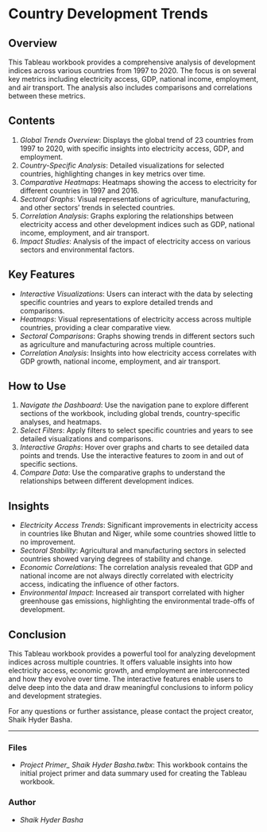 # Country Development Trends

## Overview
This Tableau workbook provides a comprehensive analysis of development indices across various countries from 1997 to 2020. The focus is on several key metrics including electricity access, GDP, national income, employment, and air transport. The analysis also includes comparisons and correlations between these metrics.

## Contents
1. *Global Trends Overview*: Displays the global trend of 23 countries from 1997 to 2020, with specific insights into electricity access, GDP, and employment.
2. *Country-Specific Analysis*: Detailed visualizations for selected countries, highlighting changes in key metrics over time.
3. *Comparative Heatmaps*: Heatmaps showing the access to electricity for different countries in 1997 and 2016.
4. *Sectoral Graphs*: Visual representations of agriculture, manufacturing, and other sectors’ trends in selected countries.
5. *Correlation Analysis*: Graphs exploring the relationships between electricity access and other development indices such as GDP, national income, employment, and air transport.
6. *Impact Studies*: Analysis of the impact of electricity access on various sectors and environmental factors.

## Key Features
- *Interactive Visualizations*: Users can interact with the data by selecting specific countries and years to explore detailed trends and comparisons.
- *Heatmaps*: Visual representations of electricity access across multiple countries, providing a clear comparative view.
- *Sectoral Comparisons*: Graphs showing trends in different sectors such as agriculture and manufacturing across multiple countries.
- *Correlation Analysis*: Insights into how electricity access correlates with GDP growth, national income, employment, and air transport.

## How to Use
1. *Navigate the Dashboard*: Use the navigation pane to explore different sections of the workbook, including global trends, country-specific analyses, and heatmaps.
2. *Select Filters*: Apply filters to select specific countries and years to see detailed visualizations and comparisons.
3. *Interactive Graphs*: Hover over graphs and charts to see detailed data points and trends. Use the interactive features to zoom in and out of specific sections.
4. *Compare Data*: Use the comparative graphs to understand the relationships between different development indices.

## Insights
- *Electricity Access Trends*: Significant improvements in electricity access in countries like Bhutan and Niger, while some countries showed little to no improvement.
- *Sectoral Stability*: Agricultural and manufacturing sectors in selected countries showed varying degrees of stability and change.
- *Economic Correlations*: The correlation analysis revealed that GDP and national income are not always directly correlated with electricity access, indicating the influence of other factors.
- *Environmental Impact*: Increased air transport correlated with higher greenhouse gas emissions, highlighting the environmental trade-offs of development.

## Conclusion
This Tableau workbook provides a powerful tool for analyzing development indices across multiple countries. It offers valuable insights into how electricity access, economic growth, and employment are interconnected and how they evolve over time. The interactive features enable users to delve deep into the data and draw meaningful conclusions to inform policy and development strategies.

For any questions or further assistance, please contact the project creator, Shaik Hyder Basha.

---

### Files
- *Project Primer_ Shaik Hyder Basha.twbx*: This workbook contains the initial project primer and data summary used for creating the Tableau workbook.

### Author
- *Shaik Hyder Basha*
